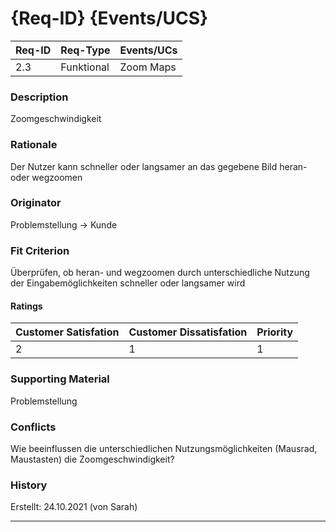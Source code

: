 # {Req-ID} {Events/UCS}

| Req-ID | Req-Type | Events/UCs |
|--------|----------|------------|
| 2.3    |Funktional|Zoom Maps   |

### Description
Zoomgeschwindigkeit

### Rationale
Der Nutzer kann schneller oder langsamer an das gegebene Bild heran- oder wegzoomen

### Originator
Problemstellung -> Kunde

### Fit Criterion
Überprüfen, ob heran- und wegzoomen durch unterschiedliche Nutzung der Eingabemöglichkeiten schneller oder langsamer wird

#### Ratings
| Customer Satisfation | Customer Dissatisfation | Priority |
|----------------------|-------------------------|----------|
| 2                    | 1                       | 1        |

### Supporting Material
Problemstellung

### Conflicts
Wie beeinflussen die unterschiedlichen Nutzungsmöglichkeiten (Mausrad, Maustasten) die Zoomgeschwindigkeit? 

### History
Erstellt: 24.10.2021 (von Sarah)

---
